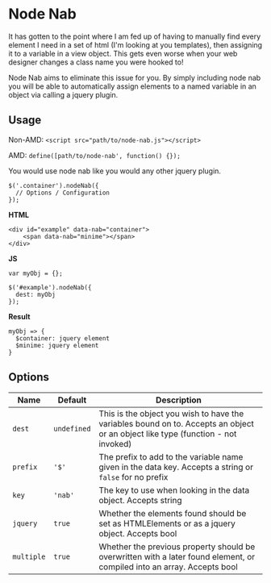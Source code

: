 Node Nab
========

It has gotten to the point where I am fed up of having to manually find every element I need in a set of html (I'm looking at you templates), then assigning it to a variable in a view object. This gets even worse when your web designer changes a class name you were hooked to!

Node Nab aims to eliminate this issue for you. By simply including node nab you will be able to automatically assign elements to a named variable in an object via calling a jquery plugin.

Usage
-----
Non-AMD: `<script src="path/to/node-nab.js"></script>`

AMD: `define([path/to/node-nab', function() {});`

You would use node nab like you would any other jquery plugin.
```
$('.container').nodeNab({
  // Options / Configuration
});
```

**HTML**
```
<div id="example" data-nab="container">
	<span data-nab="minime"></span>
</div>
```

**JS**
```
var myObj = {};

$('#example').nodeNab({
  dest: myObj
});
```

**Result**
```
myObj => {
  $container: jquery element
  $minime: jquery element
}
```

Options
-------
| Name | Default | Description |
| ---- | ------- | ----------- |
| `dest`| `undefined`  | This is the object you wish to have the variables bound on to. Accepts an object or an object like type (function - not invoked) |
| `prefix` | `'$'` | The prefix to add to the variable name given in the data key. Accepts a string or `false` for no prefix |
| `key` | `'nab'` | The key to use when looking in the data object. Accepts string |
| `jquery` | `true` | Whether the elements found should be set as HTMLElements or as a jquery object. Accepts bool |
| `multiple` | `true` | Whether the previous property should be overwritten with a later found element, or compiled into an array. Accepts bool |


